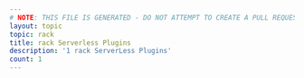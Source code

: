 ```yaml
---
# NOTE: THIS FILE IS GENERATED - DO NOT ATTEMPT TO CREATE A PULL REQUEST TO UPDATE THE DATA. 
layout: topic
topic: rack
title: rack Serverless Plugins
description: '1 rack ServerLess Plugins'
count: 1
---
```


